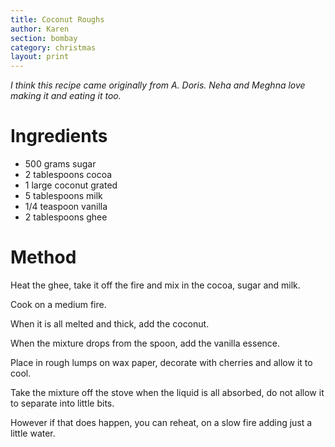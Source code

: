 ```yaml
---
title: Coconut Roughs
author: Karen
section: bombay
category: christmas
layout: print
---
```

_I think this recipe came originally from A. Doris. Neha and Meghna love making it and eating it too._


# Ingredients

* 500 grams sugar
* 2 tablespoons cocoa
* 1 large coconut grated
* 5 tablespoons milk
* 1/4 teaspoon vanilla
* 2 tablespoons ghee




# Method

Heat the ghee, take it off the fire and mix in the cocoa, sugar and milk.

Cook on a medium fire.

When it is all melted and thick, add the coconut.

When the mixture drops from the spoon, add the vanilla essence.

Place in rough lumps on wax paper, decorate with cherries and allow it to cool.

Take the mixture off the stove when the liquid is all absorbed, do not allow it to separate into little bits.

However if that does happen, you can reheat, on a slow fire adding just a little water.



